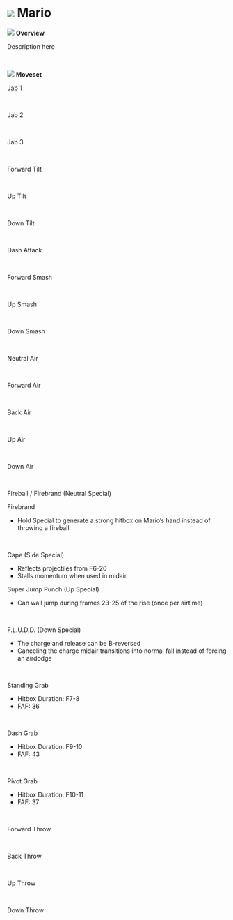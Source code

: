 # ![](../../images/Stock_Mario.png) Mario

<!DOCTYPE html>
<meta name="viewport" content="width=device-width; initial-scale=1.0;">
<link rel="stylesheet" type="text/css" href="../../style.css">

![](../../images/SmashBall.png) <b>Overview</b>
<p class="info">Description here</p>
<br>

![](../../images/SmashBall.png) <b>Moveset</b>
<br>
<p>Jab 1</p><div class="charTable"></div>
<br>
<p>Jab 2</p><div class="charTable"></div>
<br>
<p>Jab 3</p><div class="charTable"></div>
<br>
<p>Forward Tilt</p><div class="charTable"></div>
<br>
<p>Up Tilt</p><div class="charTable"></div>
<br>
<p>Down Tilt</p><div class="charTable"></div>
<br>
<p>Dash Attack</p><div class="charTable"></div>
<br>
<p>Forward Smash</p><div class="charTable"></div>
<br>
<p>Up Smash</p><div class="charTable"></div>
<br>
<p>Down Smash</p><div class="charTable"></div>
<br>
<p>Neutral Air</p><div class="charTable"></div>
<br>
<p>Forward Air</p><div class="charTable"></div>
<br>
<p>Back Air</p><div class="charTable"></div>
<br>
<p>Up Air</p><div class="charTable"></div>
<br>
<p>Down Air</p><div class="charTable"></div>
<br>
<p>Fireball / Firebrand (Neutral Special)</p>
<div class="charTable"></div>
<p class="info_header">Firebrand</p>
<ul>
  <li>Hold Special to generate a strong hitbox on Mario’s hand instead of throwing a fireball</li>
</ul>
<div class="charTable"></div>
<br>
<p>Cape (Side Special)</p>
<ul>
  <li>Reflects projectiles from F6-20</li>
  <li>Stalls momentum when used in midair</li>
</ul>
<div class="charTable"></div>
<p>Super Jump Punch (Up Special)</p>
<ul>
  <li>Can wall jump during frames 23-25 of the rise (once per airtime)</li>
</ul>
<div class="charTable"></div>
<br>
<p>F.L.U.D.D. (Down Special)</p>
<ul>
  <li>The charge and release can be B-reversed</li>
  <li>Canceling the charge midair transitions into normal fall instead of forcing an airdodge</li>
</ul>
<br>
<p>Standing Grab</p>
<ul>
  <li>Hitbox Duration: F7-8</li>
  <li>FAF: 36</li>
</ul>
<br>
<p>Dash Grab</p>
<ul>
  <li>Hitbox Duration: F9-10</li>
  <li>FAF: 43</li>
</ul>
<br>
<p>Pivot Grab</p>
<ul>
  <li>Hitbox Duration: F10-11</li>
  <li>FAF: 37</li>
</ul>
<br>
<p>Forward Throw</p><div class="charTable"></div>
<br>
<p>Back Throw</p><div class="charTable"></div>
<br>
<p>Up Throw</p><div class="charTable"></div>
<br>
<p>Down Throw</p><div class="charTable"></div>

<script src="https://ajax.googleapis.com/ajax/libs/jquery/3.6.3/jquery.min.js"></script>
<script src="../../js/arrow.js"></script>
<script type="text/javascript" src="../../js/dataparser.js"></script>
<script type="text/javascript">
  importFile("./data/data_mario.json");
</script>